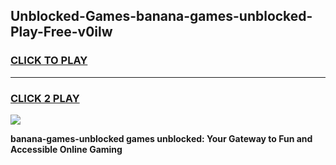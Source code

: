 
## Unblocked-Games-banana-games-unblocked-Play-Free-v0ilw
<h3>
<a href="https://premium76.site?title=banana-games-unblocked&ref=23A">CLICK TO PLAY</a></h3>
<hr>

<h3>
<a href="https://premium76.site?title=banana-games-unblocked&ref=23A">CLICK 2 PLAY</a>
  
</h3>

<a href="https://premium76.site?title=banana-games-unblocked&ref=23A"><img src="https://clearcache.store/games.png"></a>


**banana-games-unblocked games unblocked: Your Gateway to Fun and Accessible Online Gaming**
